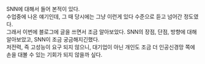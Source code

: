 SNN에 대해서 들어 본적이 있다.  
수업중에 나온 얘기인데, 그 때 당시에는 그냥 이런게 있다 수준으로 듣고 넘어간 정도였다.  
그래서 이번에 블로그에 글을 쓰면서 조금 알아보았다.
SNN의 장점, 단점, 방향에 대해 알아보았고, SNN이 조금 궁금해지긴했다.  
저전력, 즉 고성능이 요구 되지 않으니, 대기업이 아닌 개인도 조금 더 인공신경망 쪽에 손을 대볼 수 있는 기회가 되지 않을까 싶다.